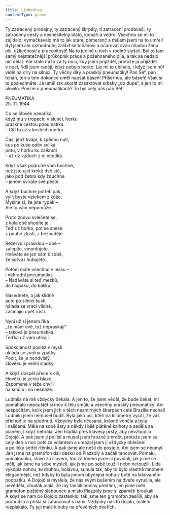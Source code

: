 ```yaml
---
title: Ljubodrag
contentType: prose
---
```


<section>

Ty zatracený prodejny, ty zatracený škrpály, ti zatracení prodavači, ty zatracený cesty a nesnesitelný bláto, komáři a vedro! Všechno se mi to zajídalo, vymačkávalo mě to jak starej pomeranč a málem jsem na to umřel! Byl jsem ale rozhodnutej zalíbit se tchánovi a očarovat svou mladou ženu pílí, užitečností a pracovitostí! Na to jediné u nich v rodině slyšeli. Byl to tam samý nejstatečnější průkopník práce a požehnaného díla, a tak se nedalo nic dělat. Ale stálo mi to za ty noci, kdy jsem přijížděl, protože já přijížděl v noci, řídil jsem raději, když nebylo horko. Líp mi to ubíhalo, i když jsem hůř viděl na díry na silnici. Ty věčný díry a prasklý pneumatiky! Pan Šéf, pan tchán, ten o tom dokonce uměl napsat báseň! Příšernou, ale báseň! Však si to poslechněte. Já uměl tak akorát zasakrovat srbsky „do dupe“, a jen to mi ulevilo. Poezie o pneumatikách? To byl celý náš pan Šéf:

</section>

<section>

PNEUMATIKA  
25\. 11. 1944

</section>

<section>

Co se člověk nanaříká,  
když mu v tropech, v slunci, horku  
praskne cestou pneumatika.  
– Cítí to až v kostech morku.

</section>

<section>

Čas, jenž kvapí, k spěchu nutí,  
kus po kuse oděv svlíká  
potu, v horku ku zalknutí  
– až už vzduch z ní neutíká.

</section>

<section>

Když však podruhé vám buchne,  
než jste ujel kroků dvě stě,  
jako pod žebra kdy žduchne  
– jenom svíráte své pěstě.

</section>

<section>

A když buchne potřetí pak,  
vylít byste vztekem z kůže.  
Myslíte si, že jste rypák –  
Ale to vám nepomůže.

</section>

<section>

Proto znovu svlečete se,  
z kola obě shodíte je.  
Teď už horko, pot se snese  
z pouhé zlosti, z beznaděje.

</section>

<section>

Rezervu i prasklou – obě –  
zalepíte, vmontujete.  
Hněváte se jen sám k sobě,  
že sotva i hubujete.

</section>

<section>

Potom máte všechno v lesku –  
i náhradní pneumatiku.  
– Nadáváte si teď mezků,  
do hlupáku, do balíku.

</section>

<section>

Nasednete, a jak klidně  
auto po silnici šustí,  
nálada se vrací vlídně,  
začínajíc opět růsti.

</section>

<section>

Nyní už si jenom říká  
„že mám dvě, tož nepraskají“  
– taková je pneumatika.  
Teďka už vám utíkají.

</section>

<section>

Spokojenost posléz v mysli  
ukládá se zvolna zpátky.  
Pocit, že je neodvislý,  
člověku je velmi sladký.

</section>

<section>

A když dospěl přece k cíli,  
člověku je zcela blaze.  
Zapomene v téže chvíli  
na smůlu i na nesnáze.

</section>

<section>

Ludmila na mě vždycky čekala. A jen to, že jsem věděl, že bude čekat, mi pomáhalo nepouštět si moc k tělu smůlu a všechny prasklý pneumatiky. Ani nespočítám, kolik jsem jich v těch nesmírných škarpách celé Brazílie nechal! Ludmilu jsem nemusel budit. Byla jako psi, kteří na kilometry vycítí, že váš příchod je na spadnutí. Vždycky byla učesaná, krásně voněla a byla i nalíčená. Měla na sobě šaty a někdy i bílé plátěné kalhoty a seděla za pianem, i když nehrála. Jen hladila přes klávesy prsty, aby nevzbudila Dojojó. A pak jsem ji políbil a musel jsem hrozně smrdět, protože jsem se celý den a noc potil za volantem a umazal jsem jí vždycky oblečení a polibky setřel rtěnku. A pak jsme ale nešli do postele. Ani jsem se neumyl. Jen jsme na gramofon dali desku od Piazzoly a začali tancovat. Pomalu, pomalounku, slovo za slovem, tón za tónem jsme si povídali, jak jsme se měli, jak jsme na sebe mysleli, jak jsme po sobě toužili nebo netoužili. Lída vykopla nohou, tu druhou, bolavou, sunula tak, aby to bylo vlastně mnohem elegantnější, než kdyby to byla jenom obyčejná noha v botě na lakovaném podpatku. A Dojojó si myslela, že nás svým bušením na dveře vyrušila, ale nevěděla, chudák malá, že my tančili hodiny předtím, jen jsme měli gramofon puštěný slabounce a místo Piazzoly jsme si zpaměti broukali. A když se nám po Dojojó zastesklo, tak jsme ten gramofon zesílili, aby se probudila a přišla si zatancovat s námi. Vždycky nás to dojalo, málem rozplakalo. Ty její malé klouby na dřevěných dveřích.

</section>

